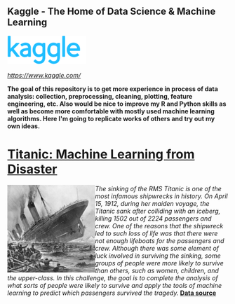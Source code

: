 ## Kaggle - The Home of Data Science & Machine Learning
![](/images/kaggle_logo.png)

*https://www.kaggle.com/*

**The goal of this repository is to get more experience in process of data analysis: collection, preprocessing, cleaning, plotting, feature engineering, etc. Also would be nice to improve my R and Python skills as well as become more comfortable with mostly used machine learning algorithms. Here I'm going to replicate works of others and try out my own ideas.**

# [Titanic: Machine Learning from Disaster](https://www.kaggle.com/c/titanic#description)

<img align="left" src="/images/titanic_small.png">

*The sinking of the RMS Titanic is one of the most infamous shipwrecks in history.  On April 15, 1912, during her maiden voyage, the Titanic sank after colliding with an iceberg, killing 1502 out of 2224 passengers and crew. One of the reasons that the shipwreck led to such loss of life was that there were not enough lifeboats for the passengers and crew. Although there was some element of luck involved in surviving the sinking, some groups of people were more likely to survive than others, such as women, children, and the upper-class. In this challenge, the goal is to complete the analysis of what sorts of people were likely to survive and apply the tools of machine learning to predict which passengers survived the tragedy.* 
[**Data source**](https://www.kaggle.com/c/titanic/data)


